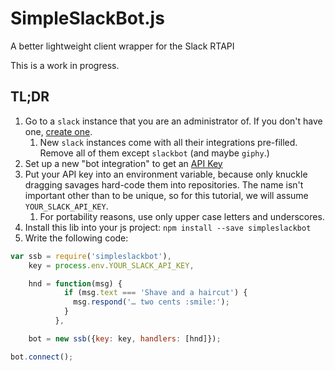 # SimpleSlackBot.js

A better lightweight client wrapper for the Slack RTAPI

This is a work in progress.





## TL;DR

1. Go to a `slack` instance that you are an administrator of.  If you don't
   have one, [create one](https://slack.com/create#email).
   1. New `slack` instances come with all their integrations pre-filled.
      Remove all of them except `slackbot` (and maybe `giphy`.)
1. Set up a new "bot integration" to get an
   [API Key](https://euonumos.slack.com/services/new/bot)
1. Put your API key into an environment variable, because only knuckle dragging
   savages hard-code them into repositories.  The name isn't important other
   than to be unique, so for this tutorial, we will assume `YOUR_SLACK_API_KEY`.
   1. For portability reasons, use only upper case letters and underscores.
1. Install this lib into your js project: `npm install --save simpleslackbot`
1. Write the following code:

```javascript
var ssb = require('simpleslackbot'),
    key = process.env.YOUR_SLACK_API_KEY,

    hnd = function(msg) {
            if (msg.text === 'Shave and a haircut') {
              msg.respond('… two cents :smile:');
            }
          },

    bot = new ssb({key: key, handlers: [hnd]});

bot.connect();
```
